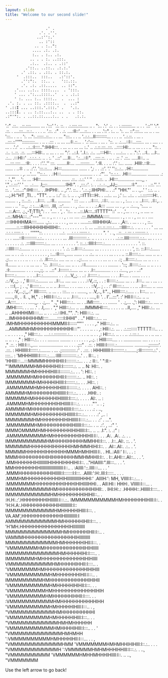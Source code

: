 ```yaml
---
layout: slide
title: "Welcome to our second slide!"
---
```


                      .' .
                   .'. .''.
                  ..:'':.'
                   .. :'::
                 .. . :..":
                .... .:. .:.
                :.. . :.. .:.
               .. . . :. ..:::.
               .:..  .:.. . .::'
             .'::.. ..::.. .:.:.'
           .' .::. . .::. . ::.:.
         '  .:::..  :::..   .:'::'.
           .'':":.  ::.. .   '::.::.
           .'. .:. .::.....  .. ::".
        .'... ..:.. ::::....  . ':::.
        ' ... .':...::::..'  . . .:.:
        ' :. ... :.. ::::..  .  ... :
     .'. :. . .. ::. .::::..  .  ..:"
    ' .::I ... ..:::.'.:::.' .   '.:.
    ..:::I. . .. :.::...:.. ..  . . ::.
    .:"'":. . ..::.::....:.. . .   .:.:.
  '.:" .::.. ..::.::::....... ...  .':::'
  '.:.  ::. . .:.::::.:::..... ..  . ":..
 .':'  .:. . . :.::::::::... .. .   . '.::''
':".  .::. . ....:::...::.:.. . . . .. '.::.
.:" .  .:. ....:II::'....::... . . ... .'::".
:.. .. ':. ... ::".:::... ... ..  . ...  ':::..  .
..  .  ':. ...":..:::::..::... . .   ...  ":::.. .
 . ..   '..:.:...II:::::::::... . .  . ..  '..:.::.
. ...  . ..:::.::''""::::::::::... .    ..  .  .:::
. .. ... ...:I:.::... . '.:':::...  .   ... .   '::.
..  .:....::I::...::::.. ... . .... . .  ... . .'.:'
.. . ..:..:I::::..":IHHI:::. .  ... ..  . ... ... :..'
.. .:.::.:::..:::. ..:::::HI:.. .. ... .    . . .. "::.
. .:.. :..::. .::. ....:::HII:.. .. ... .    . ...  ":'.
..:.I. '..I.:. .:.. ...:::HI::. . ....:...   . ..  .":.'.
..:I..  ...I:.. .:... .:::HI::' ..:.:.:..:.    .. . :.  '
..::'  ....II:... '.:...::I:". ..::::.::. .   .. . .:: .'
.::.. .....II::.. .. ....:::.::::....:II:. .   . .  :'.'..''
:::. ........II:...  ....:::::::.... '.:II. .  . .. :'.'
:... ...... .HIII:.::II:.... ...... . ..:I:  . .. .:'.'.
':::.::.... .H:::............. ...... . ',:  . . .::'. '.'
''::..:..  .:H::............ ........... . ,.    ...'....
''::.:.. . .:H:::.............. .......... .  .  .:"'...
  '::.:.:.. .HI:::............ ......... .: .  .'.,"'. ..
   ':.. ... :HI::................ ...... .::.. .:.:.' ' ''
. .:.::. .. .HI:::............. .....,, . ',"..:.:::'.' '
... ..:.... .I;;::..............:IHI:".  .    ,:::.:'.
:. . ..:..:..,,JJ;;...........:I:".... . .   ..::.''..'.
::. . '..::...:":IHI::::.. .   .IHPHI:. ..    ,:".'.
::.. .  '..:..;.IIHPHI:.. .  .:" "HH."' ..  . .,..' '
:.:. ..  . ...;.H:"HT ,TI..  . "TT". .. ..    :.:'
::. :.  .. . .,::ITTI:::H:.   . ...:.. ...    ;.'
:.. ..:.. . ..:.::::::::H:.   .  ........ .   ,
::...::. . ..I::::. ...:II..    ..........    '
::: .... . ..:I::::. .::I::.    ... ... .    ,
:.... . ..  ..I::::. .:I::,. . ..... . ..    '
::.,. .: :....:A::::. .III, .::'..... . .   ,
.:... .. . . .:.A::: ...... ... .  ,. ..   .:....,
 ':.... .. ...::.A:::. .;.,-T;TTI;": . .   '.... . ',
. '::..  .. ..::.IA:::..:ITTTT""::' .. . ,'... . . .  ,
.. ....  .. ..::.:MHA:::..:"---"'... .. ,  ..   . . .  ,
  . ... .... .:::.IMMMA:::::........ . , .  ..   .      ,
... .. . .... .:::IHHHHMA::::...... .,:.. . ..  .  .  .  ,
... .. . ......::.:IIIIHHHA:.... . ,A::. .  ...  .   . . ,
::.. .........::.:::IIIHHHHIHIHIIIHI::. . . . . . . .  . .
:. ... ...:::.::.::::.:....::IIII:::.:.  .  ..   .   . . .
' ... ... .:.:.:.:::::.:. .  . ''"""::. . .  .    .   .  .
...:. ....:.:.:.::::::.:.. .   .  .  . ". '      .      .,
..::...:.:::.:.::::::::.:. .    .  . . .   .       .     .
  .....::II::::::::::.:.:.. .       . . .   .     .       .
   ... .III:::::::::::.:. .. .  .    . .       .   .  .    .
..:.::.IIII::::::::.:.:.. ... . . .   . .  .    .    . .    .
.:. .:::IIII:::::::.:... ... . .  .    .  .         .  . .   '.
::..:.:IIII:I:::::.:..... .. . . . .     .          . . .  .   '.
::. .::IIII::::.:....... .. . . . .  .  .          .  . . .  .   '.
.:. ::.II::::.:....... ... . . .  . .  .  .         . . . . .  .  ',
::. ::.I:::.:...... .... .. . . .:. . .  .  .      .  .  . .  .      ,
:...:II::::.,..... ...... . .. .:.. .. .  .   .     .  ... .  . .  ..
::.II:::::.:... ..... .. .. . .;:... .. .  .          . .. . . .  .  .:.
  .II::::.:.. .... ... .. . ..;:..... .. .  .  .      . ... .. . ..  .:;
..II:::::.:.... ... .. . . . :I....... .. . .         .. ... ... .   '::.
 .I:::::.:... .... .. . .  .::I......... . .  .       . ........ .   '::;
.II:::::.:.... .. .. . . . .:I:............ .  .      . ....,:;. .. ..::"
.I:::::::.:..... ... ..  . .I::............ . . .     .:...., ,.. . ..:"
 I::::::.:....... .. .  ...I::.:............ .  .     .:...V,,;. .  ..:
.I::::::.:........ . . . .I::.... . ...... .  . .  .  .:.:V,.,;. .   ,'
II:::::.:........ ...  ..I::... .... .... .  .  .     .::V,.::,  . . :
II:::::.:..... ... . . .I:::.. ... .   ... . . . .    :::I,.. ;  . .,'
II:::::.:... .. .. .. .I::::... . .   . .... . . .    ::V,.. ; . . :'
III::::.:.... . . .. ..I:::.... ..    ..... . .. .    :V,...;:,,.:"
IIII::::::. .. ... . . :::... .. .   .......,  ..    .V,.., I:"..,
HIIII::::.:..... . . I:::... .. .   ......,:I:, .    :I. ., H," . :
HIII:I:::.:.. .. .. .I::::.. . .    . ....,:I:  '. . I'...:::".  :'
HII:I:::.:.. .. .. ..A::::... . .   . .....,,. .    .;,...  "  .,"
HIII:::.:.. ... . ..IMI:::::.. .     . ....... ' . .;,...    .,':
HIII::.:.. .... .. .IMHI:::::. .       . ... .' . .I,....   . ","
HIII::.:... .. ....IMMMHI::::.. .  .  .   .  .. ..II,....     ,"
HIII:.:.. ... .. ..AHHHHIMI::::...  .. . . ..:.::IHI.."".    .":
HIII:::.:. ... ...IMHHHHHIHHMI::::.......:::::I:IHHI" .      .."
HIII::.:... ... .IMHMHHHHHHHHHHIMMMII:I::::::""'' . . .  .   ,."
HII:::.:.. .. ...AMMMMHMHHHHHHHHHHIHI:::"'.  . . .  .. . .  ,:
HII::.:. ... . .:.::::::::TTTTT:::.. .  . .   .. . . . . . ,"
HII:::.:.. ....:.:.::::::::::.:... .  . .   . . .. .. . . ,:
HI:::.:. .. . . .. .:.:::.:.... .. . .. ... . .. .. . . ," :
HII:::.:.. . . . ......... ........ . .  .  . . . . ,..;.  :
HIII:::::.... . . .............. .... . .  . . .  ," .::.  :
HII:I:::.,.... ................... ... . . . .;::" . .::.  :
HIIII:I::::::.:............. ...........;:::::::'.  .:::.  :
HHIIIII:I::::::.:........ . ... .;:::::::::::.:' .  .:::.  :
HHHIIIIII:I:::::::::.:........;:II:::::::::.:.' .   ::::.. :
'MHHHIIIII:I:::::.:.....:IIII::::::::::::.:..' . .  II::.. :
 'HHIII:::...:::MMMMHHHHIHII:I::::::::.:... . . .:  II::.  '
  ":II:-"'IMMMMMMHMHHHHIHII:I::::::::.:. .. ..  N:  HI::. .
          MMMMMMHMHHHHIHIII:I::::::::.:.. . .   ':  HI::. :
         .MMMMMMHMHHHHHHIHII:I::::::::.:.. ..       HI::. :
         IMMMMMMMHMHHHHIHIIII:I:::::::.:.. . .     .HI::. :
        .AMMMMMMHMHHHHHIHIIII:I:::::::.:. . . .  . AHI::. :
        AMMMMHMHHHHHHHIHIIIIII:I::::.:.. .  .  .  .HHI:.  :
       IMMMMMHMHHHHHHHIHIIIIII:I::::.:. . .  .  . AI:. .. :
      .AMMMMHMHHHHHHHIHIHIIIII:I:::.:. .  . .  . ."''.. . ;
      AMMMMHMHHHHHHHHHIHIIIII:I::::.:.. .  . .  .:   . ..,
     IMMMMMMHMHHHHHHHHIHIIIIII:I:::.:... . . . .:'   ,.. :
     MMMMMMMHMHHHHHHHIHIHIIIII:I::::.:... . . .:'   . ...".
    .MMMMMMMHMHHHHHHHHHIHIIIII:I:::.:.. . .. .:'.  , ..:"  '.
    IMMMOMMMMHMHHHHHHHHIHIHIIII:I::.. .. .. .I:". :. .:"     :
   .AMMMMMMMMMHMHHHHHHHHIHHIHII:I::. .  .  .A:. .A:. .:.  .   .
   IMMMMMMMMMMHMHHHHIHHHHHMMHHI:I:::. .   .I::..AI:. ::. .     '.
   MMMMMMHHHHHHHIHHHHHIHMHMMHIHI:I::. .  .AI::.AI:. .:..  .      '.
   MMMMMHHHHHHIHHHHIHHMMMHMHIHIII:I:. .  HI..:AII:' I::. .  .      :
   MMMHHHHHHHHHIHIHHHHHHHMMHMHHII:I::. . I::.AHI:::.AI::.. .  .     '.
  .MMHHHHHHIHIIIIIIIIHIHHHIHHHIHI:I::. .."HIAIIII:".III:::.. .   .    '.
   MMHHHHHHHIHIIIIIIIIIIIIIIIIIII:I::.. . :AIIII:'::.IIII:::... . .     '
  .MMMHHHHHHHHHHIHIIIII:I:::::::I:I:::.  .AIIII:':H:.III:I:::::.. . .   .
  .MMMHMHHHHHHHHHHIHIHIIIIIIIIIIIHHHI:' .AIIIH:': MH, VIIII:I::.:... .
  :MMMMMMMHHHHHHHHHIHHHIHIHIIIIHHI:. .  AII:HI:: HHH:. VIIIII:I:::...  .
  IMMMMMMMMMMMHMHHHHHHHHHHIHIHII:. .   IHI:H:.: .HHHH::.HIIIII:I::::.. .
  IMMMMMMMMMMMHMHHHHHHHHIHIHII::.. .   :H.H:.:'.HHHHHHHHIHIIIIII:I:::.:..
  IMMMMMMMMMMMHMHHHHHHHIHIII:I::. .    'H:H.A:.HHHHHHHHHHHIHIIIIIIIII:I::
  IMMMMMMMMMMMMHMHHHHHIHIII:I:::. .     VA.AM',HHHHHHHHHHHHIHIIIIIIIIII:I
  AMMMMMMMMMMMMHMHHHHHHIHII:I:::.. .    'H'MH.HHHHHHHHHHHHHHHIHIIIIIIIIII
  MMMMMMMMMMMMMMHMHHHHHHIHII:I::.. .     VAMMMHHHHHHHHHHHHHHHHIHIIIIIIIII
  MMMMMMMMMMMMMHMHHHHHHIHII:I:::. .      'VMMMMMMMHMHHHHHHHHHHHHIHIHIIIII
  IMMMMMMMMMMMMMHMHHHHHIHI:I::::.. .      IMMMMMMMHMHHHHHHHHHHHHHIHIHIIII
   VMMMMMMMMMMMHMHHHHHIHHII:I::::.. .     'VMMMMMMMHMHHHHHHHHHHHHHIHIHIII
   'VMMMMMMMMMMHMHHHHHHHIHII:I:::..  .     IMMMMMMMMMHMHHHHHHHHHHHHIHIHII
    'VMMMMMMMMMMHMHHHHHIHIHII:I:::. . .    'VMMMMMMMMMHMHHHHHHHHHHHHHIHIH
     'VMMMMMMMMMHMHHHHHHIHHII:I::::. . .    :VMMMMMMMMMMMHMHHHHHHHHHHHIHH
      'VMMMMMMMMMMHMHHHHHIHIII:I:::.. .     ,  "VMMMMMMMMMMMHMHHHHHHHHHHI
       'VMMMMMMMMMMHMHHHHHIHIII:I:::.. . .       "VMMMMMMMMMMMMHMHMHHHHHH
        'VMMMMMMMMMMMHMHHHHIHIII:I:::.. . .  '      "VMMMMMMMMMMMMMHMHMHH
         ':VMMMMMMMMMMHMHHHHIHII:I:::... . .  ,        "VMMMMMMMMMMMMMHMM
           'VMMMMMMMHMHMHHIHIHIII:I::.:.. . . .           "VMMMMMMMMMMMMH
            ':VMMMMMMHMHMHHHIHHIII:I:::.:. . ..,             "VMMMMMMMMMM
              'VMMMMMMHMHHMHHHIHIIII:I::. ..  ..,               "VMMMMMMM

Use the left arrow to go back!